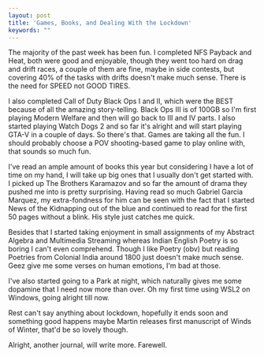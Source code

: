 ```yaml
---
layout: post
title: 'Games, Books, and Dealing With the Lockdown'
keywords: ""
---
```


The majority of the past week has been fun. I completed NFS Payback and Heat, both were good and enjoyable, though they went too hard on drag and drift races, a couple of them are fine, maybe in side contests, but covering 40% of the tasks with drifts doesn't make much sense. There is the need for SPEED not GOOD TIRES.

I also completed Call of Duty Black Ops I and II, which were the BEST because of all the amazing story-telling. Black Ops III is of 100GB so I'm first playing Modern Welfare and then will go back to III and IV parts. I also started playing Watch Dogs 2 and so far it's alright and will start playing GTA-V in a couple of days. So there's that. Games are taking all the fun. I should probably choose a POV shooting-based game to play online with, that sounds so much fun.

I've read an ample amount of books this year but considering I have a lot of time on my hand, I will take up big ones that I usually don't get started with. I picked up The Brothers Karamazov and so far the amount of drama they pushed me into is pretty surprising. Having read so much Gabriel Garcia Marquez, my extra-fondness for him can be seen with the fact that I started News of the Kidnapping out of the blue and continued to read for the first 50 pages without a blink. His style just catches me quick. 

Besides that I started taking enjoyment in small assignments of my Abstract Algebra and Multimedia Streaming whereas Indian English Poetry is so boring I can't even comprehend. Though I like Poetry (obv) but reading Poetries from Colonial India around 1800 just doesn't make much sense. Geez give me some verses on human emotions, I'm bad at those.

I've also started going to a Park at night, which naturally gives me some dopamine that I need now more than over. Oh my first time using WSL2 on Windows, going alright till now.

Rest can't say anything about lockdown, hopefully it ends soon and something good happens maybe Martin releases first manuscript of Winds of Winter, that'd be so lovely though.

Alright, another journal, will write more. Farewell.